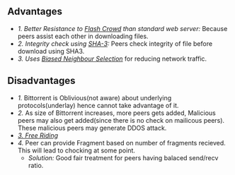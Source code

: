 ## Advantages
- *1. Better Resistance to [Flash Crowd](/System-Design/Concepts/Terms/) than standard web server:* Because peers assist each other in downloading files.
- *2. Integrity check using [SHA-3](https://sites.google.com/site/amitinterviewpreparation/networking/layer3/security):* Peers check integrity of file before download using SHA3.
- *3. Uses [Biased Neighbour Selection](/System-Design/Concepts/Terms)* for reducing network traffic.

## Disadvantages
- *1.* Bittorrent is Oblivious(not aware) about underlying protocols(underlay) hence cannot take advantage of it.
- *2.* As size of Bittorrent increases, more peers gets added, Malicious peers may also get added(since there is no check on mailicous peers). These malicious peers may generate DDOS attack.
- *[3. Free Riding](/System-Design/Concepts/Terms)*
- *4.* Peer can provide Fragment based on number of fragments recieved. This will lead to chocking at some point.
  - *Solution:* Good fair treatment for peers having balaced send/recv ratio.
